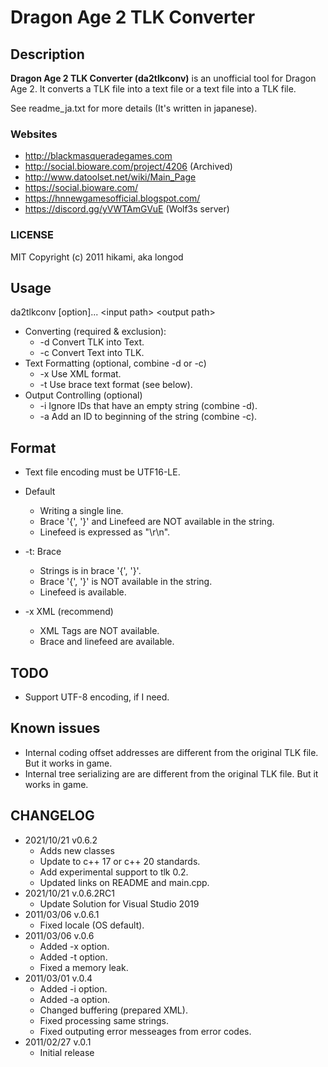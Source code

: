 # Dragon Age 2 TLK Converter

## Description

__Dragon Age 2 TLK Converter (da2tlkconv)__ is an unofficial tool for Dragon Age 2. It converts a TLK file into a text file or a text file into a TLK file.

See readme_ja.txt for more details (It's written in japanese).

### Websites

* http://blackmasqueradegames.com
* http://social.bioware.com/project/4206 (Archived)
* http://www.datoolset.net/wiki/Main_Page
* https://social.bioware.com/
* https://hnnewgamesofficial.blogspot.com/
* https://discord.gg/yVWTAmGVuE (Wolf3s server)

### LICENSE

MIT
Copyright (c) 2011 hikami, aka longod

## Usage

da2tlkconv [option]... \<input path> \<output path>

* Converting (required & exclusion):
  * -d  Convert TLK into Text.
  * -c  Convert Text into TLK.
* Text Formatting (optional, combine -d or -c)
  * -x  Use XML format.
  * -t  Use brace text format (see below).
* Output Controlling (optional)
  * -i  Ignore IDs that have an empty string (combine -d).
  * -a  Add an ID to beginning of the string (combine -c).

## Format

* Text file encoding must be UTF16-LE.
* Default

  * Writing a single line.
  * Brace '{', '}' and Linefeed are NOT available in the string.
  * Linefeed is expressed as "\r\n".
* -t: Brace

  * Strings is in brace '{', '}'.
  * Brace '{', '}' is NOT available in the string.
  * Linefeed is available.
* -x XML (recommend)

  * XML Tags are NOT available.
  * Brace and linefeed are available.

## TODO

* Support UTF-8 encoding, if I need.

## Known issues

* Internal coding offset addresses are different from the original TLK file. But it works in game.
* Internal tree serializing are are different from the original TLK file. But it works in game.

## CHANGELOG

* 2021/10/21 v0.6.2
    * Adds new classes
    * Update to c++ 17 or c++ 20 standards.
    * Add experimental support to tlk 0.2.
    * Updated links on README and main.cpp.
* 2021/10/21 v.0.6.2RC1
  * Update Solution for Visual Studio 2019
* 2011/03/06 v.0.6.1
  * Fixed locale (OS default).
* 2011/03/06 v.0.6
  * Added -x option.
  * Added -t option.
  * Fixed a memory leak.
* 2011/03/01 v.0.4
  * Added -i option.
  * Added -a option.
  * Changed buffering (prepared XML).
  * Fixed processing same strings.
  * Fixed outputing error messeages from error codes.
* 2011/02/27 v.0.1
  * Initial release
